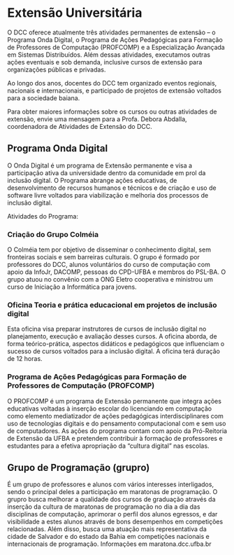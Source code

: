 Extensão Universitária
======================

O DCC oferece atualmente três atividades permanentes de extensão – o
Programa Onda Digital, o Programa de Ações Pedagógicas para Formação de
Professores de Computação (PROFCOMP) e a Especialização Avançada em
Sistemas Distribuídos. Além dessas atividades, executamos outras ações
eventuais e sob demanda, inclusive cursos de extensão para organizações
públicas e privadas.

Ao longo dos anos, docentes do DCC tem organizado eventos regionais,
nacionais e internacionais, e participado de projetos de extensão
voltados para a sociedade baiana.

Para obter maiores informações sobre os cursos ou outras atividades de
extensão, envie uma mensagem para a Profa. Debora Abdalla, coordenadora
de Atividades de Extensão do DCC.

Programa Onda Digital
---------------------

O Onda Digital é um programa de Extensão permanente e visa a
participação ativa da universidade dentro da comunidade em prol da
inclusão digital. O Programa abrange ações educativas, de
desenvolvimento de recursos humanos e técnicos e de criação e uso de
software livre voltados para viabilização e melhoria dos processos de
inclusão digital.

Atividades do Programa:

### Criação do Grupo Colméia

O Colméia tem por objetivo de disseminar o conhecimento digital, sem
fronteiras sociais e sem barreiras culturais. O grupo é formado por
professores do DCC, alunos voluntários do curso de computação com apoio
da InfoJr, DACOMP, pessoas do CPD-UFBA e membros do PSL-BA. O grupo
atuou no convênio com a ONG Eletro cooperativa e ministrou um curso de
Iniciação a Informática para jovens.

### Oficina Teoria e prática educacional em projetos de inclusão digital

Esta oficina visa preparar instrutores de cursos de inclusão digital no
planejamento, execução e avaliação desses cursos. A oficina aborda, de
forma teórico-prática, aspectos didáticos e pedagógicos que influenciam
o sucesso de cursos voltados para a inclusão digital. A oficina terá
duração de 12 horas.

### Programa de Ações Pedagógicas para Formação de Professores de Computação (PROFCOMP)

O PROFCOMP é um programa de Extensão permanente que integra ações
educativas voltadas à inserção escolar do licenciando em computação como
elemento mediatizador de ações pedagógicas interdisciplinares com uso de
tecnologias digitais e do pensamento computacional com e sem uso de
computadores. As ações do programa contam com apoio da Pró-Reitoria de
Extensão da UFBA e pretendem contribuir à formação de professores e
estudantes para a efetiva apropriação da “cultura digital” nas escolas.

Grupo de Programação (grupro)
-----------------------------

É um grupo de professores e alunos com vários interesses interligados,
sendo o principal deles a participação em maratonas de programação. O
grupro busca melhorar a qualidade dos cursos de graduação através da
inserção da cultura de maratonas de programação no dia a dia das
disciplinas de computação, aprimorar o perfil dos alunos egressos, e dar
visibilidade a estes alunos através de bons desempenhos em competições
relacionadas. Além disso, busca uma atuação mais representativa da
cidade de Salvador e do estado da Bahia em competições nacionais e
internacionais de programação. Informações em maratona.dcc.ufba.br

